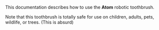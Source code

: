This documentation describes how to use the **Atom** robotic toothbrush.

Note that this toothbrush is totally safe for use on children, adults, pets, wildlife, or trees. (This is absurd)
